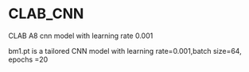 # CLAB_CNN
CLAB A8 cnn model with learning rate 0.001

bm1.pt is a tailored CNN model with learning rate=0.001,batch size=64, epochs =20
